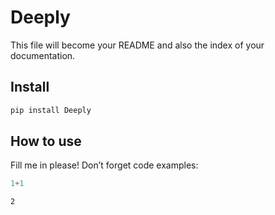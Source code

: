 # Deeply


<!-- WARNING: THIS FILE WAS AUTOGENERATED! DO NOT EDIT! -->

This file will become your README and also the index of your
documentation.

## Install

``` sh
pip install Deeply
```

## How to use

Fill me in please! Don’t forget code examples:

``` python
1+1
```

    2

